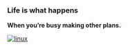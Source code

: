 ### Life is what happens
**When you’re busy making other plans.**

[![linux](https://winaero.com/blog/wp-content/uploads/WinaeroT.png)](https://dashboard.heroku.com/deploy)
